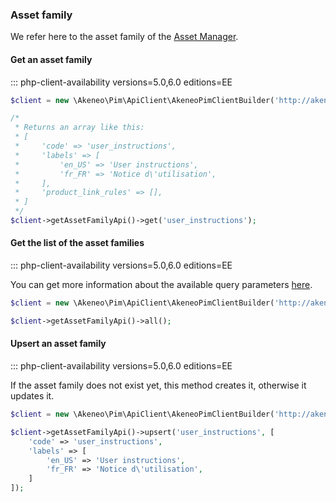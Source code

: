 ### Asset family

We refer here to the asset family of the [Asset Manager](/concepts/asset-manager.html#asset-family).

#### Get an asset family
::: php-client-availability versions=5.0,6.0 editions=EE

```php
$client = new \Akeneo\Pim\ApiClient\AkeneoPimClientBuilder('http://akeneo.com/')->buildAuthenticatedByPassword('client_id', 'secret', 'admin', 'admin');

/*
 * Returns an array like this:
 * [
 *     'code' => 'user_instructions',
 *     'labels' => [
 *         'en_US' => 'User instructions',
 *         'fr_FR' => 'Notice d\'utilisation',
 *     ],
 *     'product_link_rules' => [],
 * ]
 */
$client->getAssetFamilyApi()->get('user_instructions');
```
 
#### Get the list of the asset families
::: php-client-availability versions=5.0,6.0 editions=EE

You can get more information about the available query parameters [here](/api-reference-asset-manager.html#get_asset_families).

```php
$client = new \Akeneo\Pim\ApiClient\AkeneoPimClientBuilder('http://akeneo.com/')->buildAuthenticatedByPassword('client_id', 'secret', 'admin', 'admin');

$client->getAssetFamilyApi()->all();
```

#### Upsert an asset family
::: php-client-availability versions=5.0,6.0 editions=EE

If the asset family does not exist yet, this method creates it, otherwise it updates it.

```php
$client = new \Akeneo\Pim\ApiClient\AkeneoPimClientBuilder('http://akeneo.com/')->buildAuthenticatedByPassword('client_id', 'secret', 'admin', 'admin');

$client->getAssetFamilyApi()->upsert('user_instructions', [
    'code' => 'user_instructions',
    'labels' => [
        'en_US' => 'User instructions',
        'fr_FR' => 'Notice d\'utilisation',
    ]
]);
```
